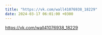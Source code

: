 ```yaml
---
title: "https://vk.com/wall41076938_18229"
date: 2024-03-17 06:01:00 +0300
---
```


https://vk.com/wall41076938_18229

